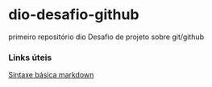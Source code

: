 # dio-desafio-github
primeiro repositório dio
Desafio de projeto sobre git/github
### Links úteis
[Sintaxe básica markdown](https://docs.pipz.com/central-de-ajuda/learning-center/guia-basico-de-markdown#open)
